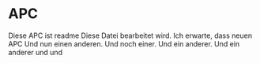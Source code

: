 # APC
Diese APC ist readme Diese Datei bearbeitet wird. Ich erwarte, dass neuen APC Und nun einen anderen. Und noch einer. Und ein anderer. Und ein anderer und und
